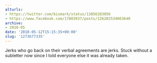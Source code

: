 ```yaml
---
alturls:
- https://twitter.com/bismark/status/13856283056
- https://www.facebook.com/17803937/posts/126202534063640
archive:
- 2010-05
date: '2010-05-12T15:15:35+00:00'
slug: '1273677335'
---
```


Jerks who go back on their verbal agreements are jerks. Stuck without a subletter now since I told everyone else it was already taken.

